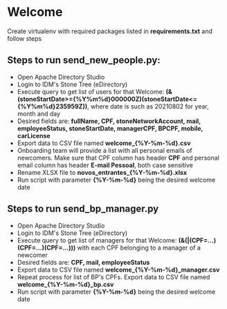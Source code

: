 # Welcome

Create virtualenv with required packages listed in **requirements.txt** and follow steps

## Steps to run **send_new_people.py**:
- Open Apache Directory Studio
- Login to IDM's Stone Tree (eDirectory)
- Execute query to get list of users for that Welcome: **(&(stoneStartDate>={%Y%m%d}000000Z)(stoneStartDate<={%Y%m%d}235959Z))**, where date is such as 20210802 for year, month and day
- Desired fields are: **fullName, CPF, stoneNetworkAccount, mail, employeeStatus, stoneStartDate, managerCPF, BPCPF, mobile, carLicense**
- Export data to CSV file named **welcome_{%Y-%m-%d}.csv**
- Onboarding team will provide a list with all personal emails of newcomers. Make sure that CPF column has header **CPF** and personal email column has header **E-mail Pessoal**, both case sensitive
- Rename XLSX file to **novos_entrantes_{%Y-%m-%d}.xlsx**
- Run script with parameter **{%Y-%m-%d}** being the desired welcome date

## Steps to run **send_bp_manager.py**
- Open Apache Directory Studio
- Login to IDM's Stone Tree (eDirectory)
- Execute query to get list of managers for that Welcome: **(&(|(CPF=...)(CPF=...)(CPF=...)))** with each CPF belonging to a manager of a newcomer
- Desired fields are: **CPF, mail, employeeStatus**
- Export data to CSV file named **welcome_{%Y-%m-%d}_manager.csv**
- Repeat process for list of BP's CPFs. Export data to CSV file named **welcome_{%Y-%m-%d}_bp.csv**
- Run script with parameter **{%Y-%m-%d}** being the desired welcome date